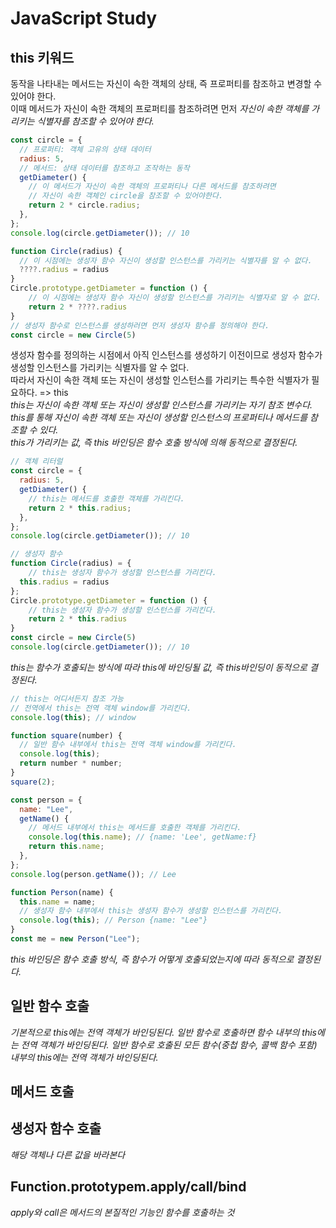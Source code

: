 # JavaScript Study

## this 키워드

동작을 나타내는 메서드는 자신이 속한 객체의 상태, 즉 프로퍼티를 참조하고 변경할 수 있어야 한다.<br/>
이때 메서드가 자신이 속한 객체의 프로퍼티를 참조하려면 먼저 _자신이 속한 객체를 가리키는 식별자를 참조할 수 있어야 한다._

```javascript
const circle = {
  // 프로퍼티: 객체 고유의 상태 데이터
  radius: 5,
  // 메서드: 상태 데이터를 참조하고 조작하는 동작
  getDiameter() {
    // 이 메서드가 자신이 속한 객체의 프로퍼티나 다른 메서드를 참조하려면
    // 자신이 속한 객체인 circle을 참조할 수 있어야한다.
    return 2 * circle.radius;
  },
};
console.log(circle.getDiameter()); // 10
```

```javascript
function Circle(radius) {
  // 이 시점에는 생성자 함수 자신이 생성할 인스턴스를 가리키는 식별자를 알 수 없다.
  ????.radius = radius
}
Circle.prototype.getDiameter = function () {
    // 이 시점에는 생성자 함수 자신이 생성할 인스턴스를 가리키는 식별자로 알 수 없다.
    return 2 * ????.radius
}
// 생성자 함수로 인스턴스를 생성하러면 먼저 생성자 함수를 정의해야 한다.
const circle = new Circle(5)
```

생성자 함수를 정의하는 시점에서 아직 인스턴스를 생성하기 이전이므로 생성자 함수가 생성할 인스턴스를 가리키는 식별자를 알 수 없다.<br/>
따라서 자신이 속한 객체 또는 자신이 생성할 인스턴스를 가리키는 특수한 식별자가 필요하다. => this <br/>
_this는 자신이 속한 객체 또는 자신이 생성할 인스턴스를 가리키는 자기 참조 변수다._<br/>
_this를 통해 자신이 속한 객체 또는 자신이 생성할 인스턴스의 프로퍼티나 메서드를 참조할 수 있다._<br/>
_this가 가리키는 값, 즉 this 바인딩은 함수 호출 방식에 의해 동적으로 결정된다._

```javascript
// 객체 리터럴
const circle = {
  radius: 5,
  getDiameter() {
    // this는 메서드를 호출한 객체를 가리킨다.
    return 2 * this.radius;
  },
};
console.log(circle.getDiameter()); // 10
```

```javascript
// 생성자 함수
function Circle(radius) = {
    // this는 생성자 함수가 생성할 인스턴스를 가리킨다.
  this.radius = radius
};
Circle.prototype.getDiameter = function () {
    // this는 생성자 함수가 생성할 인스턴스를 가리킨다.
    return 2 * this.radius
}
const circle = new Circle(5)
console.log(circle.getDiameter()); // 10
```

_this는 함수가 호출되는 방식에 따라 this에 바인딩될 값, 즉 this바인딩이 동적으로 결정된다._

```javascript
// this는 어디서든지 참조 가능
// 전역에서 this는 전역 객체 window를 가리킨다.
console.log(this); // window

function square(number) {
  // 일반 함수 내부에서 this는 전역 객체 window를 가리킨다.
  console.log(this);
  return number * number;
}
square(2);

const person = {
  name: "Lee",
  getName() {
    // 메서드 내부에서 this는 메서드를 호출한 객체를 가리킨다.
    console.log(this.name); // {name: 'Lee', getName:f}
    return this.name;
  },
};
console.log(person.getName()); // Lee

function Person(name) {
  this.name = name;
  // 생성자 함수 내부에서 this는 생성자 함수가 생성할 인스턴스를 가리킨다.
  console.log(this); // Person {name: "Lee"}
}
const me = new Person("Lee");
```

_this 바인딩은 함수 호출 방식, 즉 함수가 어떻게 호출되었는지에 따라 동적으로 결정된다._

## 일반 함수 호출

_기본적으로 this에는 전역 객체가 바인딩된다._
_일반 함수로 호출하면 함수 내부의 this에는 전역 객체가 바인딩된다._
_일반 함수로 호출된 모든 함수(중첩 함수, 콜백 함수 포함) 내부의 this에는 전역 객체가 바인딩된다._

## 메서드 호출

## 생성자 함수 호출

_해당 객체나 다른 값을 바라본다_

## Function.prototypem.apply/call/bind

_apply와 call은 메서드의 본질적인 기능인 함수를 호출하는 것_
